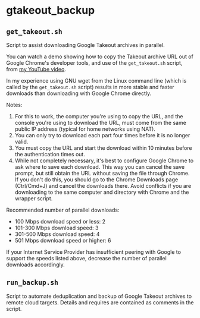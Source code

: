 # gtakeout_backup

## `get_takeout.sh`

Script to assist downloading Google Takeout archives in parallel.

You can watch a demo showing how to copy the Takeout archive URL out of Google Chrome's developer tools, and use of the `get_takeout.sh` script, from [my YouTube video](https://youtu.be/h5idAEJorIc).

In my experience using GNU wget from the Linux command line (which is called by the `get_takeout.sh` script) results in more stable and faster downloads than downloading with Google Chrome directly.

Notes:
1. For this to work, the computer you're using to copy the URL, and the console you're using to download the URL, must come from the same public IP address (typical for home networks using NAT).
2. You can only try to download each part four times before it is no longer valid.
3. You must copy the URL and start the download within 10 minutes before the authentication times out.
4. While not completely necessary, it's best to configure Google Chrome to ask where to save each download. This way you can cancel the save prompt, but still obtain the URL without saving the file through Chrome. If you don't do this, you should go to the Chrome Downloads page (Ctrl/Cmd+J) and cancel the downloads there. Avoid conflicts if you are downloading to the same computer and directory with Chrome and the wrapper script.

Recommended number of parallel downloads:
* 100 Mbps download speed or less: 2
* 101-300 Mbps download speed: 3
* 301-500 Mbps download speed: 4
* 501 Mbps download speed or higher: 6

If your Internet Service Provider has insufficient peering with Google to support the speeds listed above, decrease the number of parallel downloads accordingly.

## `run_backup.sh`

Script to automate deduplication and backup of Google Takeout archives to remote cloud targets. Details and requires are contained as comments in the script.
